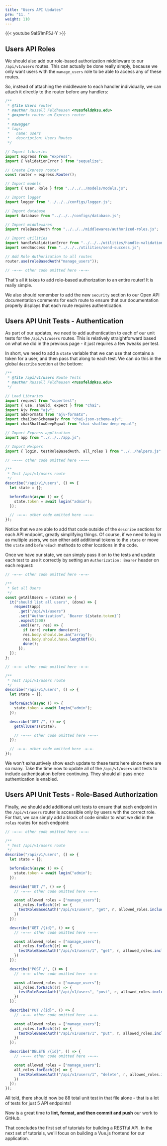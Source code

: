```yaml
---
title: "Users API Updates"
pre: "11. "
weight: 110
---
```


{{< youtube 9aIS1mF5J-Y >}}

## Users API Roles

We should also add our role-based authorization middleware to our `/api/v1/users` routes. This can actually be done really simply, because we only want users with the `manage_users` role to be able to access any of these routes.

So, instead of attaching the middleware to each handler individually, we can attach it directly to the router before any handlers:

```js {title="routes/api/v1/users.js" hl_lines="28-29 35-36"}
/**
 * @file Users router
 * @author Russell Feldhausen <russfeld@ksu.edu>
 * @exports router an Express router
 *
 * @swagger
 * tags:
 *   name: users
 *   description: Users Routes
 */

// Import libraries
import express from "express";
import { ValidationError } from "sequelize";

// Create Express router
const router = express.Router();

// Import models
import { User, Role } from "../../../models/models.js";

// Import logger
import logger from "../../../configs/logger.js";

// Import database
import database from "../../../configs/database.js";

// Import middlewares
import roleBasedAuth from "../../../middlewares/authorized-roles.js";

// Import utilities
import handleValidationError from "../../../utilities/handle-validation-error.js";
import sendSuccess from "../../../utilities/send-success.js";

// Add Role Authorization to all routes
router.use(roleBasedAuth("manage_users"));

// -=-=- other code omitted here -=-=-
```

That's all it takes to add role-based authorization to an entire router! It is really simple. 

We also should remember to add the new `security` section to our Open API documentation comments for each route to ensure that our documentation properly displays that each route requires authentication. 

## Users API Unit Tests - Authentication

As part of our updates, we need to add authentication to each of our unit tests for the `/api/v1/users` routes. This is relatively straightforward based on what we did in the previous page - it just requires a few tweaks per test. 

In short, we need to add a `state` variable that we can use that contains a token for a user, and then pass that along to each test. We can do this in the global `describe` section at the bottom:

```js {title="test/api/v1/users.js" hl_lines="17-18 26 28-30"}
/**
 * @file /api/v1/users Route Tests
 * @author Russell Feldhausen <russfeld@ksu.edu>
 */

// Load Libraries
import request from "supertest";
import { use, should, expect } from "chai";
import Ajv from "ajv";
import addFormats from "ajv-formats";
import chaiJsonSchemaAjv from "chai-json-schema-ajv";
import chaiShallowDeepEqual from "chai-shallow-deep-equal";

// Import Express application
import app from "../../../app.js";

// Import Helpers
import { login, testRoleBasedAuth, all_roles } from "../../helpers.js";

// -=-=- other code omitted here -=-=-

/**
 * Test /api/v1/users route
 */
describe("/api/v1/users", () => {
  let state = {};

  beforeEach(async () => {
    state.token = await login("admin");
  });

  // -=-=- other code omitted here -=-=-
});
```

Notice that we are able to add that code outside of the `describe` sections for each API endpoint, greatly simplifying things. Of course, if we need to log in as multiple users, we can either add additional tokens to the `state` or move the `state` and `beforeEach` methods to other locations in the code.

Once we have our state, we can simply pass it on to the tests and update each test to use it correctly by setting an `Authorization: Bearer` header on each request:

```js {title="test/api/v1/users.js" hl_lines="6 10 34"}
// -=-=- other code omitted here -=-=-

/**
 * Get all Users
 */
const getAllUsers = (state) => {
  it("should list all users", (done) => {
    request(app)
      .get("/api/v1/users")
      .set("Authorization", `Bearer ${state.token}`)
      .expect(200)
      .end((err, res) => {
        if (err) return done(err);
        res.body.should.be.an("array");
        res.body.should.have.lengthOf(4);
        done();
      });
  });
};

// -=-=- other code omitted here -=-=-

/**
 * Test /api/v1/users route
 */
describe("/api/v1/users", () => {
  let state = {};

  beforeEach(async () => {
    state.token = await login("admin");
  });

  describe("GET /", () => {
    getAllUsers(state);

    // -=-=- other code omitted here -=-=-
  });

  // -=-=- other code omitted here -=-=-
});
```

We won't exhaustively show each update to these tests here since there are so many. Take the time now to update all of the `/api/v1/users` unit tests to include authentication before continuing. They should all pass once authentication is enabled. 

## Users API Unit Tests - Role-Based Authorization

Finally, we should add additional unit tests to ensure that each endpoint in the `/api/v1/users` router is accessible only by users with the correct role. For that, we can simply add a block of code similar to what we did in the `roles` routes for each endpoint:

```js {title="test/api/v1/users.js" hl_lines="16-19 25-28 34-37 43-46 52-55"}
// -=-=- other code omitted here -=-=-

/**
 * Test /api/v1/users route
 */
describe("/api/v1/users", () => {
  let state = {};

  beforeEach(async () => {
    state.token = await login("admin");
  });

  describe("GET /", () => {
    // -=-=- other code omitted here -=-=-

    const allowed_roles = ["manage_users"];
    all_roles.forEach((r) => {
      testRoleBasedAuth("/api/v1/users", "get", r, allowed_roles.includes(r))
    })
  });

  describe("GET /{id}", () => {
    // -=-=- other code omitted here -=-=-

    const allowed_roles = ["manage_users"];
    all_roles.forEach((r) => {
      testRoleBasedAuth("/api/v1/users/1", "get", r, allowed_roles.includes(r))
    })
  });

  describe("POST /", () => {
    // -=-=- other code omitted here -=-=-

    const allowed_roles = ["manage_users"];
    all_roles.forEach((r) => {
      testRoleBasedAuth("/api/v1/users", "post", r, allowed_roles.includes(r))
    })
  });

  describe("PUT /{id}", () => {
    // -=-=- other code omitted here -=-=-

    const allowed_roles = ["manage_users"];
    all_roles.forEach((r) => {
      testRoleBasedAuth("/api/v1/users/1", "put", r, allowed_roles.includes(r))
    })
  });

  describe("DELETE /{id}", () => {
    // -=-=- other code omitted here -=-=-

    const allowed_roles = ["manage_users"];
    all_roles.forEach((r) => {
      testRoleBasedAuth("/api/v1/users/1", "delete", r, allowed_roles.includes(r))
    })
  });
});
```

All told, there should now be 88 total unit test in that file alone - that is a lot of tests for just 5 API endpoints!

Now is a great time to **lint, format, and then commit and push** our work to GitHub.

That concludes the first set of tutorials for building a RESTful API. In the next set of tutorials, we'll focus on building a Vue.js frontend for our application. 